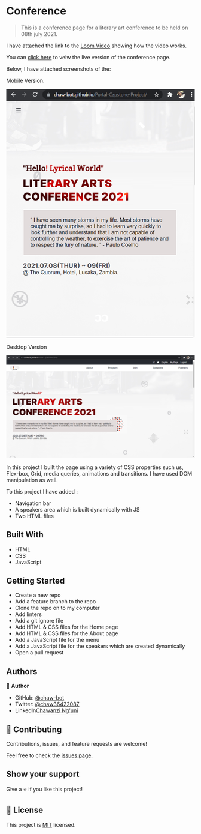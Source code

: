 # Conference

> This is a conference page for a literary art conference to be held on 08th july 2021.

I have attached the link to the [Loom Video](https://www.loom.com/share/478d2b9c4f91495da5956eec25943c07) showing how the video works.

You can [click here](https://chaw-bot.github.io/Portal-Capstone-Project/) to veiw the live version of the conference page. 

Below, I have attached screenshots of the: 

Mobile Version.

![screenshot](images/Screenshot1.png)

Desktop Version

![screenshot](images/Screenshot2.png)

In this project I built the page using a variety of CSS properties such us,
Flex-box, Grid, media queries, animations and transitions. I have used DOM manipulation as well.

To this project I have added :
- Navigation bar
- A speakers area which is built dynamically with JS
- Two HTML files

## Built With

- HTML
- CSS
- JavaScript

## Getting Started

- Create a new repo
- Add a feature branch to the repo
- Clone the repo on to my computer
- Add linters
- Add a git ignore file
- Add HTML & CSS files for the Home page
- Add HTML & CSS files for the About page
- Add a JavaScript file for the menu
- Add a JavaScript file for the speakers which are created dynamically
- Open a pull request

## Authors

👤 **Author**

- GitHub: [@chaw-bot](https://github.com/chaw-bot)
- Twitter: [@chaw36422087](https://twitter.com/chaw36422087)
- LinkedIn[Chawanzi Ng'uni](https://www.linkedin.com/in/chawanzi-ng-uni-449328212/)


## 🤝 Contributing

Contributions, issues, and feature requests are welcome!

Feel free to check the [issues page](../../issues/).

## Show your support

Give a ⭐️ if you like this project!

## 📝 License

This project is [MIT](./MIT.md) licensed.
